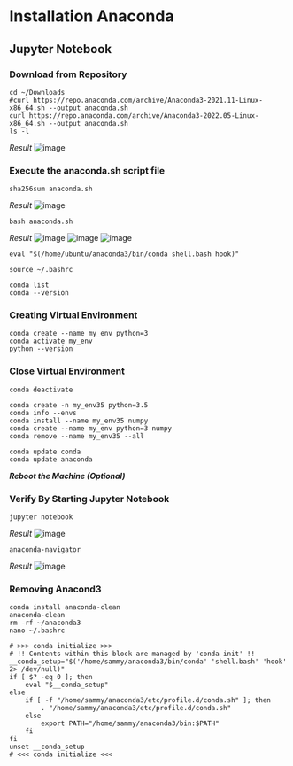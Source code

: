 # Installation Anaconda #
## Jupyter Notebook ##



### Download from Repository ###
```
cd ~/Downloads
#curl https://repo.anaconda.com/archive/Anaconda3-2021.11-Linux-x86_64.sh --output anaconda.sh
curl https://repo.anaconda.com/archive/Anaconda3-2022.05-Linux-x86_64.sh --output anaconda.sh
ls -l
```
_Result_
![image](https://user-images.githubusercontent.com/111234771/195766377-b6a1d82f-3fe4-467c-9697-f24dd0b669a7.png)

### Execute the anaconda.sh script file ###
```
sha256sum anaconda.sh
```
_Result_
![image](https://user-images.githubusercontent.com/111234771/195768229-16116cba-cdba-4c17-bbd4-b7fe9b0f64f8.png)

```
bash anaconda.sh
```
_Result_
![image](https://user-images.githubusercontent.com/111234771/195766582-72e9bc45-fde3-4d3c-9451-52ca99d9769b.png)
![image](https://user-images.githubusercontent.com/111234771/195769695-a397a9cc-002b-4e8f-ab3e-8cc9c11d4fbe.png)
![image](https://user-images.githubusercontent.com/111234771/195769945-89b3bf51-eda3-44d9-933f-cfb041050e71.png)

```
eval "$(/home/ubuntu/anaconda3/bin/conda shell.bash hook)"
```
```
source ~/.bashrc
```
```
conda list
conda --version
```

### Creating Virtual Environment ###
```
conda create --name my_env python=3
conda activate my_env
python --version
```

### Close Virtual Environment ###
```
conda deactivate
```

```
conda create -n my_env35 python=3.5
conda info --envs
conda install --name my_env35 numpy
conda create --name my_env python=3 numpy
conda remove --name my_env35 --all

conda update conda
conda update anaconda
```

___Reboot the Machine (Optional)___
### Verify By Starting Jupyter Notebook ###
```
jupyter notebook
```
_Result_
![image](https://user-images.githubusercontent.com/111234771/195773081-6d309d2c-e311-4f43-9424-460c4981179d.png)

```
anaconda-navigator
```
_Result_
![image](https://user-images.githubusercontent.com/111234771/195862893-6f5ec470-5070-49ae-9348-51164d48df9f.png)


### Removing Anacond3 ###
```
conda install anaconda-clean
anaconda-clean
rm -rf ~/anaconda3
nano ~/.bashrc

# >>> conda initialize >>>
# !! Contents within this block are managed by 'conda init' !!
__conda_setup="$('/home/sammy/anaconda3/bin/conda' 'shell.bash' 'hook' 2> /dev/null)"
if [ $? -eq 0 ]; then
    eval "$__conda_setup"
else
    if [ -f "/home/sammy/anaconda3/etc/profile.d/conda.sh" ]; then
        . "/home/sammy/anaconda3/etc/profile.d/conda.sh"
    else
        export PATH="/home/sammy/anaconda3/bin:$PATH"
    fi
fi
unset __conda_setup
# <<< conda initialize <<<
```
